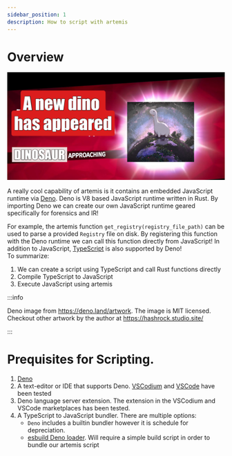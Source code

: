 ```yaml
---
sidebar_position: 1
description: How to script with artemis
---
```


# Overview

![a small velociraptor joke](../../../static/img/deno2.jpeg)

A really cool capability of artemis is it contains an embedded JavaScript
runtime via [Deno](https://deno.land/). Deno is V8 based JavaScript runtime
written in Rust. By importing Deno we can create our own JavaScript runtime
geared specifically for forensics and IR!

For example, the artemis function `get_registry(registry_file_path)` can be used
to parse a provided `Registry` file on disk. By registering this function with
the Deno runtime we can call this function directly from JavaScript! In addition
to JavaScript, [TypeScript](https://www.typescriptlang.org/) is also supported
by Deno!\
To summarize:

1. We can create a script using TypeScript and call Rust functions directly
2. Compile TypeScript to JavaScript
3. Execute JavaScript using artemis

:::info

Deno image from https://deno.land/artwork. The image is MIT licensed. Checkout
other artwork by the author at https://hashrock.studio.site/

:::

# Prequisites for Scripting.

1. [Deno](https://deno.land/)
2. A text-editor or IDE that supports Deno. [VSCodium](https://vscodium.com/)
   and [VSCode](https://code.visualstudio.com/) have been tested
3. Deno language server extension. The extension in the VSCodium and VSCode
   marketplaces has been tested.
4. A TypeScript to JavaScript bundler. There are multiple options:
   - `Deno` includes a builtin bundler however it is schedule for depreciation.
   - [esbuild Deno loader](https://deno.land/x/esbuild_deno_loader@0.6.0). Will
     require a simple build script in order to bundle our artemis script
